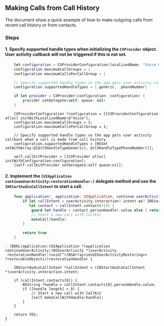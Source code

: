 ## Making Calls from Call History

The document show a quick example of how to make outgoing calls from recent call history or from contacts.

### Steps

#### 1. Specify supported handle types when initializing the `CXProvider` object. User activity callback will not be triggered if this is not set.

```.swift
    let configuration = CXProviderConfiguration(localizedName: "Voice Quickstart")
    configuration.maximumCallGroups = 1
    configuration.maximumCallsPerCallGroup = 1

    // Specify supported handle types so the app gets user activity callback when a call is made from call history
    configuration.supportedHandleTypes = [.generic, .phoneNumber]

    if let provider = CXProvider(configuration: configuration) {
        provider.setDelegate(self, queue: nil)
    }

```

```.objc
    CXProviderConfiguration *configuration = [[CXProviderConfiguration alloc] initWithLocalizedName:@"Voice"];
    configuration.maximumCallGroups = 1;
    configuration.maximumCallsPerCallGroup = 1;

    // Specify supported handle types so the app gets user activity callback when a call is made from call history
    configuration.supportedHandleTypes = [NSSet setWithArray:@[@(CXHandleTypeGeneric), @(CXHandleTypePhoneNumber)]];
            
    self.callKitProvider = [[CXProvider alloc] initWithConfiguration:configuration];
    [self.callKitProvider setDelegate:self queue:nil];

```

#### 2. Implement the `[UIApplication continueUserActivity:restorationHandler:]` delegate method and use the `INStartAudioCallIntent` to start a call.

```.swift
    func application(_ application: UIApplication, continue userActivity: NSUserActivity, restorationHandler: @escaping ([Any]?) -> Void) -> Bool {
        if let callIntent = userActivity.interaction?.intent as? INStartAudioCallIntent,
           let contact = callIntent.contacts?[0] {
            guard let handle = contact.personHandle?.value else { return false }
            // Start a new call with CallKit
            makeCall(handle)
        }
        
        return true
    }
```

```.objc
- (BOOL)application:(UIApplication *)application
continueUserActivity:(NSUserActivity *)userActivity
 restorationHandler:(void(^)(NSArray<id<UIUserActivityRestoring>> *restorableObjects))restorationHandler {

    INStartAudioCallIntent *callIntent = (INStartAudioCallIntent *)userActivity.interaction.intent;

    if (callIntent.contacts[0]) {
        NSString *handle = callIntent.contacts[0].personHandle.value;
        if ([handle length] > 0) {
            // Start a new call with CallKit
            [self makeCallWithHandle:handle];
        }
    }

    return YES;
}
```
